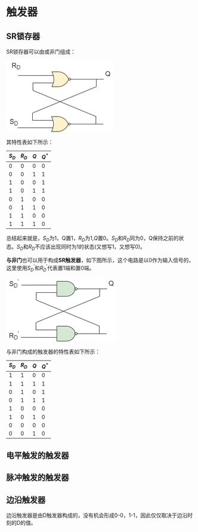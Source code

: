 # 触发器

## SR锁存器

SR锁存器可以由或非门组成：

![SR锁存器](https://github.com/zgjsxx/static-img-repo/raw/main/blog/electricity/SR-latch/SR-latch.png)

其特性表如下所示：

|${S}_{D}$| ${R}_{D}$|$Q$|${Q}^{*}$ | 
|--|--|--|--|
|0 | 0| 0 | 0|
|0 | 0| 1 | 1|
|1 | 0| 0 | 1|
|1 | 0| 1 | 1|
|0 | 1| 0 | 0|
|0 | 1| 1 | 0|
|1 | 1| 0 | 0|
|1 | 1| 1 | 0|


总结起来就是，${S}_{D}$为1，Q置1，${R}_{D}$为1,$Q$置0。${S}_{D}$和${R}_{D}$同为0，Q保持之前的状态。${S}_{D}$和${R}_{D}$不应该出现同时为1的状态(又想写1，又想写0)。

**与非门**也可以用于构成**SR触发器**，如下图所示，这个电路是以0作为输入信号的，这里使用${{S}_{D}}^{'}$和${{R}_{D}}^{'}$代表置1端和置0端。

![SR锁存器](https://github.com/zgjsxx/static-img-repo/raw/main/blog/electricity/SR-latch/SR-latch-2.png)

与非门构成的触发器的特性表如下所示：

|${S}_{D}$| ${R}_{D}$|$Q$|${Q}^{*}$ | 
|--|--|--|--|
|1 | 1| 0 | 0|
|1 | 1| 1 | 1|
|0 | 1| 0 | 1|
|0 | 1| 1 | 1|
|1 | 0| 0 | 0|
|1 | 0| 1 | 0|
|0 | 0| 0 | 0|
|0 | 0| 1 | 0|



## 电平触发的触发器

## 脉冲触发的触发器

## 边沿触发器

边沿触发器是由D触发器构成的，没有机会形成0-0，1-1，因此仅仅取决于边沿时刻的D的值。